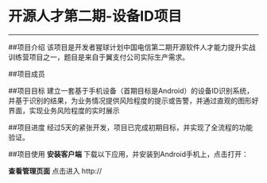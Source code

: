 ﻿# 开源人才第二期-设备ID项目



---

##项目介绍
该项目是开发者猩球计划中国电信第二期开源软件人才能力提升实战训练营项目之一，题目是来自于翼支付公司实际生产需求。

##项目成员


##项目目标
建立一套基于手机设备（首期目标是Android）的设备ID识别系统，并基于识别的结果，为业务情况提供风险程度的提示或告警，并通过直观的图形好界面，实现业务风险程度的实时展示

##项目进度
经过5天的紧张开发，项目已完成初期目标，并实现了全流程的功能验证。

##项目使用
**安装客户端**
下载以下应用，并安装到Android手机上，点击打开：

**查看管理页面**
点击进入
http://



